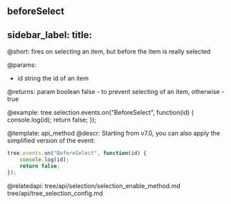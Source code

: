 beforeSelect
---
sidebar_label: 
title: 
---          

@short: fires on selecting an item, but before the item is really selected


@params:
- id    string  the id of an item

@returns:
param   boolean     false - to prevent selecting of an item, otherwise - true


@example:
tree.selection.events.on("BeforeSelect", function(id) {
    console.log(id);
    return false;
});

@template: api_method
@descr:
Starting from v7.0, you can also apply the simplified version of the event:

~~~js
tree.events.on("BeforeSelect", function(id) {
    console.log(id);
    return false;
});
~~~

@relatedapi: 
tree/api/selection/selection_enable_method.md
tree/api/tree_selection_config.md




